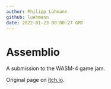 ```yaml
---
author: Philipp Lühmann
github: luehmann
date: 2022-01-23 00:00:27 GMT
---
```


# Assemblio

A submission to the WASM-4 game jam.

Original page on [itch.io](https://quic5.itch.io/assemblio).
